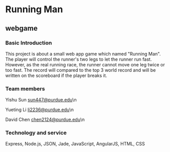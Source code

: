 
  <h1> Running Man </h1>
  <h2> webgame </h2>

<h3> Basic Introduction </h3>

<p1> This project is about a small web app game which named "Running Man". The player will control the runner's two legs to let the runner run fast. However, as the real running race, the runner cannot move one leg twice or too fast. The record will compared to the top 3 world record and will be written on the scoreboard if the player breaks it. </p1>

<h3> Team members </h3>

Yishu Sun sun447@purdue.edu\n

Yueting Li li2236@purdue.edu\n

David Chen chen2124@purdue.edu\n

<h3> Technology and service </h3>

Express, Node.js, JSON, Jade, JavaScript, AngularJS, HTML, CSS 

